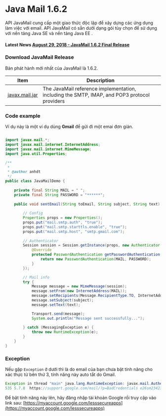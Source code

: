 # Java Mail 1.6.2

API JavaMail cung cấp một giao thức độc lập để xây dựng các ứng dụng làm việc với email. API JavaMail có sẵn dưới dạng gói tùy chọn để sử dụng với nền tảng Java SE và nền tảng Java EE .

#### Latest News [August 29, 2018 - JavaMail 1.6.2 Final Release](https://github.com/javaee/javamail/releases)

### Download JavaMail Release
Bản phát hành mới nhất của JavaMail là 1.6.2.

|Item|Description|
|---|---|
|[javax.mail.jar](https://github.com/javaee/javamail/releases/download/JAVAMAIL-1_6_2/javax.mail.jar)|The JavaMail reference implementation, including the SMTP, IMAP, and POP3 protocol providers|

### Code example

Ví dụ này là một ví dụ dùng **Gmail** để gửi đi một emai đơn giản.

```java

import javax.mail.*;
import javax.mail.internet.InternetAddress;
import javax.mail.internet.MimeMessage;
import java.util.Properties;

/**
 *
 * @author anhdt
 */
public class JavaMailDemo {
    
    private final String MAIL = " ";
    private final String PASSWORD = "******";
    
    public void sentEmail(String toEmail, String subject, String text) {
        
        // Config
        Properties props = new Properties();
        props.put("mail.smtp.auth", "true");
        props.put("mail.smtp.starttls.enable", "true");
        props.put("mail.smtp.host", "smtp.gmail.com");
        
        // Authenticator
        Session session = Session.getInstance(props, new Authenticator() {
            @Override
            protected PasswordAuthentication getPasswordAuthentication() {
                return new PasswordAuthentication(MAIL, PASSWORD);
            }
        });

        // Mail info
        try {
            Message message = new MimeMessage(session);
            message.setFrom(new InternetAddress(MAIL));
            message.setRecipients(Message.RecipientType.TO, InternetAddress.parse(toEmail));
            message.setSubject(subject);
            message.setText(text);

            Transport.send(message);           
            System.out.println("Message sent successfully...");
            
        } catch (MessagingException e) {
            throw new RuntimeException(e);
        }
    }    
}

```

### Exception

Nếu gặp `Exception` ở dưới thì là do email của bạn chưa bật tính năng cho xác thực từ bên thứ 3, tính năng này auto tắt do Gmail.

```java
Exception in thread "main" java.lang.RuntimeException: javax.mail.AuthenticationFailedException: 535-5.7.8 Username and Password not accepted. Learn more at
535 5.7.8  https://support.google.com/mail/?p=BadCredentials e26sm2342304pgb.48 - gsmtp
```

Để bật tính năng này lên, hãy đăng nhập tài khoản Google rồi truy cập vào link sau: [https://myaccount.google.com/lesssecureapps](https://myaccount.google.com/lesssecureapps)
